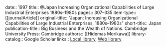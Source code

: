 date:: 1997
title:: @Japan Increasing Organizational Capabilities of Large Industrial Enterprises 1880s–1980s
pages:: 307–335
item-type:: [[journalArticle]]
original-title:: "Japan: Increasing Organizational Capabilities of Large Industrial Enterprises, 1880s–1980s"
short-title:: Japan
publication-title:: Big Business and the Wealth of Nations. Cambridge University Press: Cambridge
authors:: [[Hidemas Morikawa]]
library-catalog:: Google Scholar
links:: [Local library](zotero://select/library/items/Y5PNAFJ6), [Web library](https://www.zotero.org/users/6520516/items/Y5PNAFJ6)
